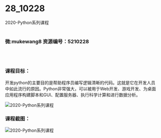 # 28_10228
2020-Python系列课程
<br/></br>
<h3>微:mukewang8 资源编号：5210228</h3>
<br/></br>
<h3>课程目标：</h3>
<p>开发<a title="查看与 python 相关的文章" target="_blank">python</a>的主要目的是帮助程序员编写逻辑清晰的代码。这就是它在开发人员中如此流行的原因。Python非常强大，可以被用于Web开发、游戏开发、为桌面应用程序构建脚本和GUI、配置服务器、执行科学计算和进行数据分析。</p>
<p><img src="https://www.ko996.com/wp-content/uploads/img/2020/02/1-44-300x167.png" alt="2020-Python系列课程"></p>
<div class="info-desc">
<h3>课程截图：</h3>
<p><img src="https://www.ko996.com/wp-content/uploads/img/2020/02/11-42.png" alt="2020-Python系列课程"></p>
<p>&nbsp;</p>


			
</div>
